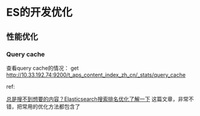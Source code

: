 # ES的开发优化

## 性能优化



### Query cache

查看query cache的情况：
get http://10.33.192.74:9200/t_aps_content_index_zh_cn/_stats/query_cache







ref:

[总是搜不到想要的内容？Elasticsearch搜索排名优化了解一下](https://segmentfault.com/a/1190000023351535)
这篇文章，非常不错，把常用的优化方法都包含了

